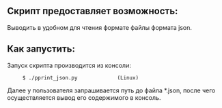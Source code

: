 Скрипт предоставляет возможность:
---------------------------------
Выводить в удобном для чтения формате файлы формата json. 

Как запустить:
-------------
Запуск скрипта производится из консоли: 
         
         $ ./pprint_json.py             (Linux)

Далее у пользователя запрашивается путь до файла *.json, 
после чего осуществляется вывод его содержимого в консоль.
